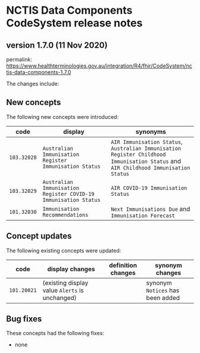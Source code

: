 # NCTIS Data Components CodeSystem release notes

## version 1.7.0 (11 Nov 2020)

permalink: https://www.healthterminologies.gov.au/integration/R4/fhir/CodeSystem/nctis-data-components-1.7.0

The changes include:

## New concepts
The following new concepts were introduced:

code  | display  | synonyms
------------- | ------------- | -------------
`103.32028`  | `Australian Immunisation Register Immunisation Status`  | `AIR Immunisation Status`, `Australian Immunisation Register Childhood Immunisation Status` and `AIR Childhood Immunisation Status`
`103.32029`  | `Australian Immunisation Register COVID-19 Immunisation Status`  | `AIR COVID-19 Immunisation Status`
`101.32030`  | `Immunisation Recommendations` | `Next Immunisations Due` and `Immunisation Forecast`


## Concept updates
The following existing concepts were updated:

code  | display changes  | definition changes   | synonym changes 
------------- | ------------- | ------------- | -------------
`101.20021`  | (existing display value `Alerts` is unchanged) |  | synonym `Notices` has been added


## Bug fixes
These concepts had the following fixes:
* none
